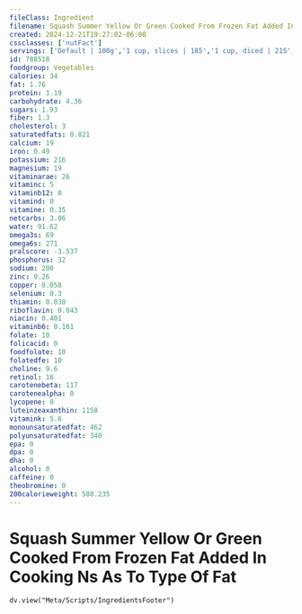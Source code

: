 ```yaml
---
fileClass: Ingredient
filename: Squash Summer Yellow Or Green Cooked From Frozen Fat Added In Cooking Ns As To Type Of Fat
created: 2024-12-21T19:27:02-06:00
cssclasses: ['nutFact']
servings: ['Default | 100g','1 cup, slices | 185','1 cup, diced | 215','1 cup, mashed | 245','1 cup, nfs | 185','1 slice | 8']
id: 788518
foodgroup: Vegetables
calories: 34
fat: 1.76
protein: 1.19
carbohydrate: 4.36
sugars: 1.93
fiber: 1.3
cholesterol: 3
saturatedfats: 0.821
calcium: 19
iron: 0.49
potassium: 216
magnesium: 19
vitaminarae: 26
vitaminc: 5
vitaminb12: 0
vitamind: 0
vitamine: 0.35
netcarbs: 3.06
water: 91.62
omega3s: 69
omega6s: 271
pralscore: -3.537
phosphorus: 32
sodium: 200
zinc: 0.26
copper: 0.058
selenium: 0.3
thiamin: 0.038
riboflavin: 0.043
niacin: 0.401
vitaminb6: 0.101
folate: 10
folicacid: 0
foodfolate: 10
folatedfe: 10
choline: 9.6
retinol: 16
carotenebeta: 117
carotenealpha: 0
lycopene: 0
luteinzeaxanthin: 1158
vitamink: 5.6
monounsaturatedfat: 462
polyunsaturatedfat: 340
epa: 0
dpa: 0
dha: 0
alcohol: 0
caffeine: 0
theobromine: 0
200calorieweight: 588.235
---
```


# Squash Summer Yellow Or Green Cooked From Frozen Fat Added In Cooking Ns As To Type Of Fat

```dataviewjs
dv.view("Meta/Scripts/IngredientsFooter")
```